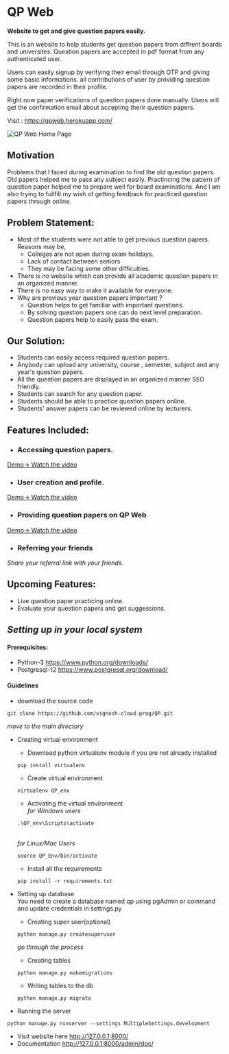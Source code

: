 # QP Web
**Website to get and give question papers easily.**

This is an website to help students get question papers from diffrent boards and universites. Question papers are accepted in pdf format from any authenticated user.

Users can easily signup by verifying their email through OTP and giving some basic informations. all contributions of user by providing question papers are recorded in their profile.

Right now paper verifications of question papers done manually. Users will get the confirmation email about accepting therir question papers.

Visit :  https://qpweb.herokuapp.com/

![QP Web Home Page](https://user-images.githubusercontent.com/64315495/159688750-76a4fd30-93a2-47e1-b740-17b333586055.png)

## Motivation
Problems that I faced during examiniation to find the old question papers. Old papers helped me to pass any subject easily. Practincing the pattern of question paper helped me to prepare well for board examinations. And I am also trying to fullfill my wish of getting feedback for practiced question papers through online.

## Problem Statement:
* Most of the students were not able to get previous question papers. Reasons may be,
  * Colleges are not open during exam holidays.
  * Lack of contact between seniors
  * They may be facing some other difficulties.
* There is no website which can provide all academic question papers in an organized manner.
* There is no easy way to make it available for everyone.
* Why are previous year question papers important ?
  * Question helps to get familiar with important questions.
  * By solving question papers one can do next level preparation.
  * Question papers help to easily pass the exam.


## Our Solution:
- Students can easily access required question papers.
- Anybody can upload any university, course , semester, subject and any year's question papers.
- All the question papers are displayed in an organized manner SEO friendly.
- Students can search for any question paper.
- Students should be able to practice question papers online.
- Students' answer papers can be reviewed online by lecturers.


## Features Included:
* ### Accessing question papers. 
[Demo-> Watch the video](https://youtu.be/iJHH30IJNFA)
	
* ### User creation and profile.
[Demo-> Watch the video](https://youtu.be/dDxIZDX9bx8)

* ### Providing question papers on QP Web
[Demo-> Watch the video](https://youtu.be/gbR07nkwYAo)

* ### Referring your friends
_Share your referral link with your friends._


## Upcoming Features:
* Live question paper practicing online.
* Evaluate your question papers and get suggessions.


## __*Setting up in your local system*__

#### Prerequisites:
* Python-3 https://www.python.org/downloads/
* Postgresql-12 https://www.postgresql.org/download/

#### Guidelines
* download the source code
```shell
git clone https://github.com/vignesh-cloud-prog/QP.git 
```

_move to the main directory_

* Creating virtual environment
  * Download python virtualenv module if you are not already installed
  ```shell
  pip install virtualenv
  ```
  * Create virtual environment
  ```shell
  virtualenv QP_env
  ```
  * Activating the virtual environment<br>
  _for Windows users_
  ```shell
  .\QP_env\Scripts\activate
  ```
  \
  _for Linux/Mac Users_
  ```shell
  source QP_Env/bin/activate
  ```
  * Install all the requirements 
  ```shell
  pip install -r requirements.txt
  ```
 
  
* Setting up database<br>
  You need to create a database named qp using pgAdmin or command and update credentials in settings.py
  * Creating super user(optional)
  ```shell
  python manage.py createsuperuser
  ```
  _go through the process_
  
  * Creating tables
  ```shell
  python manage.py makemigrations
  ```
  
  * Writing tables to the db
  ```shell
  python manage.py migrate
  ```
  
* Running the server
```shell
python manage.py runserver --settings MultipleSettings.development
```

* Visit website here http://127.0.0.1:8000/
* Documentation http://127.0.0.1:8000/admin/doc/


